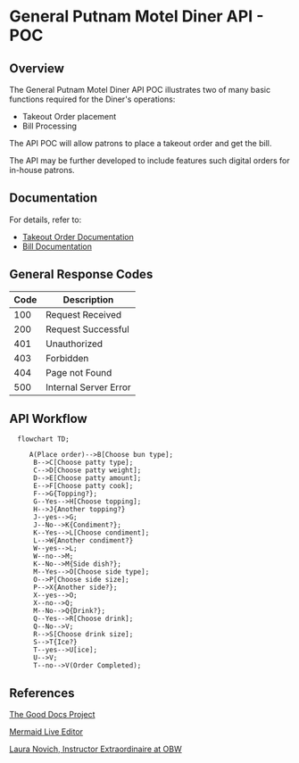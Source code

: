 # General Putnam Motel Diner API - POC

## Overview

The General Putnam Motel Diner API POC illustrates two of many basic functions required for the Diner's operations:

* Takeout Order placement
* Bill Processing

The API POC will allow patrons to place a takeout order and get the bill. 

The API may be further developed to include features such digital orders for in-house patrons.

## Documentation

For details, refer to:

- [Takeout Order Documentation](https://github.com/solidoc365/student-showcase/blob/main/student-work/solidoc/api-final-project/Post-Order)
- [Bill Documentation](https://github.com/solidoc365/student-showcase/blob/main/student-work/solidoc/api-final-project/Get-Bill)

## General Response Codes

Code | Description
----- | ----------
100 | Request Received
200 | Request Successful
401 | Unauthorized
403 | Forbidden
404 | Page not Found
500 | Internal Server Error

## API Workflow

```mermaid
  flowchart TD;
  
     A(Place order)-->B[Choose bun type];
      B-->C[Choose patty type];
      C-->D[Choose patty weight];
      D-->E[Choose patty amount];
      E-->F[Choose patty cook];
      F-->G{Topping?};
      G--Yes-->H[Choose topping];
      H-->J{Another topping?}
      J--yes-->G;
      J--No-->K{Condiment?};
      K--Yes-->L[Choose condiment];
      L-->W{Another condiment?}
      W--yes-->L;
      W--no-->M;
      K--No-->M{Side dish?};
      M--Yes-->O[Choose side type];
      O-->P[Choose side size];
      P-->X{Another side?};
      X--yes-->O;
      X--no-->Q;
      M--No-->Q{Drink?};
      Q--Yes-->R[Choose drink];
      Q--No-->V;
      R-->S[Choose drink size];
      S-->T{Ice?}
      T--yes-->U[ice];
      U-->V;        
      T--no-->V(Order Completed);
```

## References 
[The Good Docs Project](https://github.com/thegooddocsproject/templates)

[Mermaid Live Editor](http://mermaid-js.github.io/mermaid/)

[Laura Novich, Instructor Extraordinaire at OBW](https://github.com/Laura-Novich-OBW)
